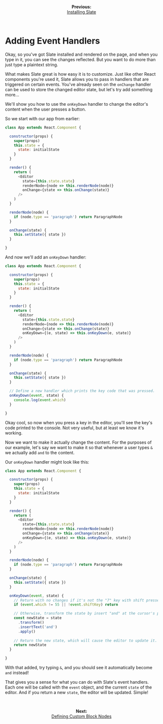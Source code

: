 
<br/>
<p align="center"><strong>Previous:</strong><br/><a href="./installing-slate.md">Installing Slate</a></p>
<br/>

# Adding Event Handlers

Okay, so you've got Slate installed and rendered on the page, and when you type in it, you can see the changes reflected. But you want to do more than just type a plaintext string.

What makes Slate great is how easy it is to customize. Just like other React components you're used it, Slate allows you to pass in handlers that are triggered on certain events. You've already seen on the `onChange` handler can be used to store the changed editor state, but let's try add something more...

We'll show you how to use the `onKeyDown` handler to change the editor's content when the user presses a button.

So we start with our app from earlier:

```js
class App extends React.Component {

  constructor(props) {
    super(props)
    this.state = {
      state: initialState
    }
  }

  render() {
    return (
      <Editor
        state={this.state.state}
        renderNode={node => this.renderNode(node)}
        onChange={state => this.onChange(state)}
      />
    )
  }

  renderNode(node) {
    if (node.type == 'paragraph') return ParagraphNode
  }

  onChange(state) {
    this.setState({ state })
  }

}
```

And now we'll add an `onKeyDown` handler:

```js
class App extends React.Component {

  constructor(props) {
    super(props)
    this.state = {
      state: initialState
    }
  }

  render() {
    return (
      <Editor
        state={this.state.state}
        renderNode={node => this.renderNode(node)}
        onChange={state => this.onChange(state)}
        onKeyDown={(e, state) => this.onKeyDown(e, state)}
      />
    )
  }

  renderNode(node) {
    if (node.type == 'paragraph') return ParagraphNode
  }

  onChange(state) {
    this.setState({ state })
  }

  // Define a new handler which prints the key code that was pressed.
  onKeyDown(event, state) {
    console.log(event.which)
  }

}
```

Okay cool, so now when you press a key in the editor, you'll see the key's code printed to the console. Not very useful, but at least we know it's working. 

Now we want to make it actually change the content. For the purposes of our example, let's say we want to make it so that whenever a user types `&` we actually add `and` to the content. 

Our `onKeyDown` handler might look like this:

```js
class App extends React.Component {

  constructor(props) {
    super(props)
    this.state = {
      state: initialState
    }
  }

  render() {
    return (
      <Editor
        state={this.state.state}
        renderNode={node => this.renderNode(node)}
        onChange={state => this.onChange(state)}
        onKeyDown={(e, state) => this.onKeyDown(e, state)}
      />
    )
  }

  renderNode(node) {
    if (node.type == 'paragraph') return ParagraphNode
  }

  onChange(state) {
    this.setState({ state })
  }

  onKeyDown(event, state) {
    // Return with no changes if it's not the "7" key with shift pressed.
    if (event.which != 55 || !event.shiftKey) return

    // Otherwise, transform the state by insert "and" at the cursor's position.
    const newState = state
      .transform()
      .insertText('and')
      .apply()
    
    // Return the new state, which will cause the editor to update it.
    return newState
  }

}
```

With that added, try typing `&`, and you should see it automatically become `and` instead!

That gives you a sense for what you can do with Slate's event handlers. Each one will be called with the `event` object, and the current `state` of the editor. And if you return a new `state`, the editor will be updated. Simple!

<br/>
<p align="center"><strong>Next:</strong><br/><a href="./defining-custom-block-nodes.md">Defining Custom Block Nodes</a></p>
<br/>
